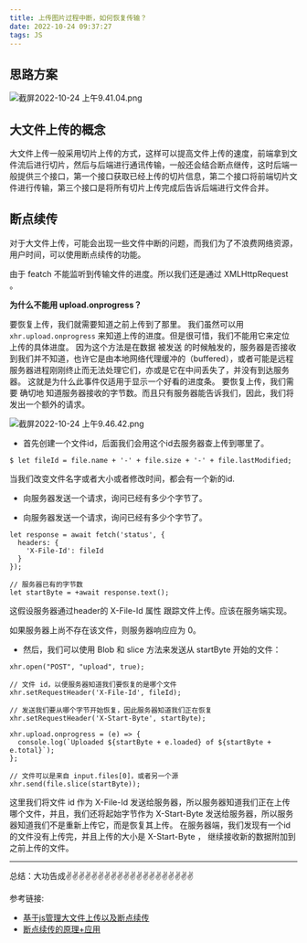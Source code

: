 ```yaml
---
title: 上传图片过程中断，如何恢复传输？
date: 2022-10-24 09:37:27
tags: JS
---
```



<meta name="referrer" content="no-referrer"/>

## 思路方案

![截屏2022-10-24 上午9.41.04.png](https://upload-images.jianshu.io/upload_images/11846892-aa41b0bfa099e843.png?imageMogr2/auto-orient/strip%7CimageView2/2/w/1240)

## 大文件上传的概念
大文件上传一般采用切片上传的方式，这样可以提高文件上传的速度，前端拿到文件流后进行切片，然后与后端进行通讯传输，一般还会结合断点继传，这时后端一般提供三个接口，第一个接口获取已经上传的切片信息，第二个接口将前端切片文件进行传输，第三个接口是将所有切片上传完成后告诉后端进行文件合并。

## 断点续传



对于大文件上传，可能会出现一些文件中断的问题，而我们为了不浪费网络资源，用户时间，可以使用断点续传的功能。

由于 featch 不能监听到传输文件的进度。所以我们还是通过 XMLHttpRequest 。

**为什么不能用 upload.onprogress？**

要恢复上传，我们就需要知道之前上传到了那里。
我们虽然可以用 `xhr.upload.onprogress` 来知道上传的进度。但是很可惜，我们不能用它来定位上传的具体进度。
因为这个方法是在数据 被发送 的时候触发的，服务器是否接收到我们并不知道，也许它是由本地网络代理缓冲的（buffered），或者可能是远程服务器进程刚刚终止而无法处理它们，亦或是它在中间丢失了，并没有到达服务器。
这就是为什么此事件仅适用于显示一个好看的进度条。
要恢复上传，我们需要 确切地 知道服务器接收的字节数。而且只有服务器能告诉我们，因此，我们将发出一个额外的请求。

![截屏2022-10-24 上午9.46.42.png](https://upload-images.jianshu.io/upload_images/11846892-7a3e93282c42f499.png?imageMogr2/auto-orient/strip%7CimageView2/2/w/1240)

* 首先创建一个文件id，后面我们会用这个id去服务器查上传到哪里了。

```
$ let fileId = file.name + '-' + file.size + '-' + file.lastModified;
```

当我们改变文件名字或者大小或者修改时间，都会有一个新的id.
* 向服务器发送一个请求，询问已经有多少个字节了。

* 向服务器发送一个请求，询问已经有多少个字节了。

```
let response = await fetch('status', {
  headers: {
    'X-File-Id': fileId
  }
});

// 服务器已有的字节数
let startByte = +await response.text();
```

这假设服务器通过header的 X-File-Id 属性 跟踪文件上传。应该在服务端实现。

如果服务器上尚不存在该文件，则服务器响应应为 0。

* 然后，我们可以使用 Blob 和 slice 方法来发送从 startByte 开始的文件：

```
xhr.open("POST", "upload", true);

// 文件 id，以便服务器知道我们要恢复的是哪个文件
xhr.setRequestHeader('X-File-Id', fileId);

// 发送我们要从哪个字节开始恢复，因此服务器知道我们正在恢复
xhr.setRequestHeader('X-Start-Byte', startByte);

xhr.upload.onprogress = (e) => {
  console.log(`Uploaded ${startByte + e.loaded} of ${startByte + e.total}`);
};

// 文件可以是来自 input.files[0]，或者另一个源
xhr.send(file.slice(startByte));
```
这里我们将文件 id 作为 X-File-Id 发送给服务器，所以服务器知道我们正在上传哪个文件，并且，我们还将起始字节作为 X-Start-Byte 发送给服务器，所以服务器知道我们不是重新上传它，而是恢复其上传。
在服务器端，我们发现有一个id的文件没有上传完，并且上传的大小是 X-Start-Byte ， 继续接收新的数据附加到之前上传的文件。

---
总结：大功告成✌️✌️✌️✌️✌️✌️✌️✌️✌️✌️✌️✌️✌️✌️✌️✌️✌️✌️✌️✌️


参考链接:
* [基于js管理大文件上传以及断点续传](https://juejin.cn/post/7000654161297539079)
* [断点续传的原理+应用](https://juejin.cn/post/7109754397436936205)